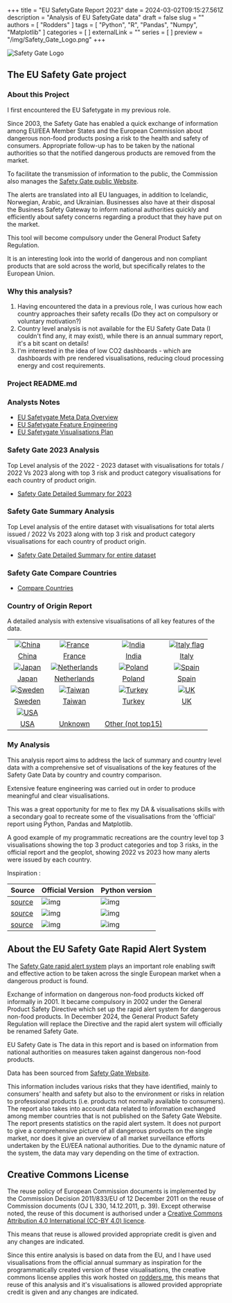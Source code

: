 +++
title = "EU SafetyGate Report 2023"
date = 2024-03-02T09:15:27.561Z
description = "Analysis of EU SafetyGate data"
draft = false
slug = ""
authors = [ "Rodders" ]
tags = [ "Python", "R", "Pandas", "Numpy", "Matplotlib" ]
categories = [ ]
externalLink = ""
series = [ ]
preview = "/img/Safety_Gate_Logo.png"
+++

![Safety Gate Logo](https://rodders.me/safetygate/img/icons/Safety_Gate_Logo.png)

## The EU Safety Gate project

### About this Project

I first encountered the EU Safetygate in my previous role.

Since 2003, the Safety Gate has enabled a quick exchange of information among EU/EEA Member States and the European Commission about
dangerous non-food products posing a risk to the health and safety of consumers. Appropriate follow-up has to be taken by the national
authorities so that the notified dangerous products are removed from the market.

To facilitate the transmission of information to the public, the Commission also manages the [Safety Gate public Website](https://ec.europa.eu/safety-gate/#/screen/home).

The alerts are translated into all EU languages, in addition to Icelandic, Norwegian, Arabic, and Ukrainian. Businesses also have at their disposal the Business Safety
Gateway to inform national authorities quickly and efficiently about safety concerns regarding a product that they have put on the market.

This tool will become compulsory under the General Product Safety Regulation.

It is an interesting look into the world of dangerous and non compliant products that are sold across the world, but specifically relates to the European Union.

### Why this analysis?

1) Having encountered the data in a previous role, I was curious how each country approaches their safety recalls (Do they act on compulsory or voluntary motivation?)
2) Country level analysis is not available for the EU Safety Gate Data (I couldn't find any, it may exist), while there is an annual summary report, it's a bit scant on details!
3) I'm interested in the idea of low CO2 dashboards - which are dashboards with pre rendered visualisations, reducing cloud processing energy and cost requirements.

### Project README.md

### Analysts Notes

- [EU Safetygate Meta Data Overview](https://rodders.me/safetygate/docs/eu-safetygate-report-2023-meta-data.php)
- [EU Safetygate Feature Engineering](https://rodders.me/safetygate/docs/eu-safetygate-report-2023-feature-engineering.php)
- [EU Safetygate Visualisations Plan](https://rodders.me/safetygate/docs/eu-safetygate-report-2023-plot-plan.php)

### Safety Gate 2023 Analysis

Top Level analysis of the 2022 - 2023 dataset with visualisations for totals / 2022 Vs 2023 along with top 3 risk and product category visualisations for each country of product origin.

- [Safety Gate Detailed Summary for 2023](https://rodders.me/safetygate/docs/eu-safetygate-report-2023-detail-2023.php)

### Safety Gate Summary Analysis

Top Level analysis of the entire dataset with visualisations for total alerts issued / 2022 Vs 2023 along with top 3 risk and product category visualisations for each country of product origin.

- [Safety Gate Detailed Summary for entire dataset](https://rodders.me/safetygate/docs/eu-safetygate-report-2023-all.php)

### Safety Gate Compare Countries

- [Compare Countries](https://rodders.me/safetygate/docs/eu-safetygate-report-2023-comparison.php?country1=france&country2=germany)

### Country of Origin Report

A detailed analysis with extensive visualisations of all key features of the data.

| | | | |
| :-: |  :-: | :-: | :-: |
|[![China](https://rodders.me/safetygate/img/icons/china-flag.webp)](https://rodders.me/safetygate/docs/eu-safetygate-report-2023-country.php?country1=china)|[![France](https://rodders.me/safetygate/img/icons/france-flag.webp)](https://rodders.me/safetygate/docs/eu-safetygate-report-2023-country.php?country1=france)|[![India](https://rodders.me/safetygate/img/icons/india-flag.webp)](https://rodders.me/safetygate/docs/eu-safetygate-report-2023-country.php?country1=india)|[![Italy flag](https://rodders.me/safetygate/img/icons/italy-flag.webp)](https://rodders.me/safetygate/docs/eu-safetygate-report-2023-country.php?country1=italy)
|[China](https://rodders.me/safetygate/docs/eu-safetygate-report-2023-country.php?country1=china)|[France](https://rodders.me/safetygate/docs/eu-safetygate-report-2023-country.php?country1=france)|[India](https://rodders.me/safetygate/docs/eu-safetygate-report-2023-country.php?country1=india)| [Italy](https://rodders.me/safetygate/docs/eu-safetygate-report-2023-country.php?country1=italy)
|[![Japan](https://rodders.me/safetygate/img/icons/japan-flag.webp)](https://rodders.me/safetygate/docs/eu-safetygate-report-2023-country.php?country1=japan)|[![Netherlands](https://rodders.me/safetygate/img/icons/netherlands-flag.webp)](https://rodders.me/safetygate/docs/eu-safetygate-report-2023-country.php?country1=netherlands)|[![Poland](https://rodders.me/safetygate/img/icons/poland-flag.webp)](https://rodders.me/safetygate/docs/eu-safetygate-report-2023-country.php?country1=poland)|[![Spain](https://rodders.me/safetygate/img/icons/spain-flag.webp)](https://rodders.me/safetygate/docs/eu-safetygate-report-2023-country.php?country1=spain)|
|[Japan](https://rodders.me/safetygate/docs/eu-safetygate-report-2023-country.php?country1=japan)|[Netherlands](https://rodders.me/safetygate/docs/eu-safetygate-report-2023-country.php?country1=netherlands)|[Poland](https://rodders.me/safetygate/docs/eu-safetygate-report-2023-country.php?country1=poland)|[Spain](https://rodders.me/safetygate/docs/eu-safetygate-report-2023-country.php?country1=spain)
|[![Sweden](https://rodders.me/safetygate/img/icons/sweden-flag.webp)](https://rodders.me/safetygate/docs/eu-safetygate-report-2023-country.php?country1=sweden)|[![Taiwan](https://rodders.me/safetygate/img/icons/taiwan-flag.webp)](https://rodders.me/safetygate/docs/eu-safetygate-report-2023-country.php?country1=tawian)|[![Turkey](https://rodders.me/safetygate/img/icons/turkey-flag.webp)](https://rodders.me/safetygate/docs/eu-safetygate-report-2023-country.php?country1=turkey)|[![UK](https://rodders.me/safetygate/img/icons/uk-flag.webp)](https://rodders.me/safetygate/docs/eu-safetygate-report-2023-country.php?country1=uk)|
|[Sweden](https://rodders.me/safetygate/docs/eu-safetygate-report-2023-country.php?country1=sweden)|[Taiwan](https://rodders.me/safetygate/docs/eu-safetygate-report-2023-country.php?country1=taiwan)|[Turkey](https://rodders.me/safetygate/docs/eu-safetygate-report-2023-country.php?country1=turkey)|[UK](https://rodders.me/safetygate/docs/eu-safetygate-report-2023-country.php?country1=uk)
|[![USA](https://rodders.me/safetygate/img/icons/usa-flag.webp)](https://rodders.me/safetygate/docs/eu-safetygate-report-2023-country.php?country1=usa)|||
|[USA](https://rodders.me/safetygate/docs/eu-safetygate-report-2023-country.php?country1=usa)|[Unknown](https://rodders.me/safetygate/docs/eu-safetygate-report-2023-country.php?country1=Unknown)|[Other (not top15)](https://rodders.me/safetygate/docs/eu-safetygate-report-2023-country.php?country1=other)||

### My Analysis

This analysis report aims to address the lack of summary and country level data with a comprehensive set of visualisations of the key features of the Safety Gate Data by country and country comparison.

Extensive feature engineering was carried out in order to produce meaningful and clear visualisations.

This was a great opportunity for me to flex my DA & visualisations skills with a secondary goal to recreate some of the visualisations from the 'official' report using Python, Pandas and Matplotlib.

A good example of my programmatic recreations are the country level top 3 visualisations showing the top 3 product categories and top 3 risks, in the official report and the geoplot, showing 
2022 vs 2023 how many alerts were issued by each country.

Inspiration :

| Source  | Official Version | Python version |
| :- |:- |:- |
|[source](https://webgate.ec.europa.eu/safety/consumers/consumers_safety_gate/statisticsAndAnualReports/2023/Safety_Gate_2023_Factsheet_EN.pdf) |![img](https://rodders.me/safetygate/img/inspiration-top3s.png) | ![img](https://rodders.me/safetygate/img/italy-top3s.png)
| [source](https://webgate.ec.europa.eu/safety/consumers/consumers_safety_gate/statisticsAndAnualReports/2023/Safety_Gate_2023_report_EN.pdf) | ![img](https://rodders.me/safetygate/img/inspiration-purpleplot.png)  | ![img](https://rodders.me/safetygate/img/number-of-alerts-validated-on-safetygate-from-2003-to-2023.png)
| [source](https://webgate.ec.europa.eu/safety/consumers/consumers_safety_gate/statisticsAndAnualReports/2023/Safety_Gate_2023_report_EN.pdf) | ![img](https://rodders.me/safetygate/img/inspiration-geoplot.png)  | ![img](https://rodders.me/safetygate/img/submitting-country-geo-plot.png)

## About the EU Safety Gate Rapid Alert System

The [Safety Gate rapid alert system](https://ec.europa.eu/safety-gate/#/screen/home) plays an important role
enabling swift and effective action to be taken across the single European market when a dangerous product is found.

Exchange of information on dangerous non-food products kicked
off informally in 2001. It became compulsory in 2002 under the
General Product Safety Directive which set up the rapid alert system
for dangerous non-food products. In December 2024, the General
Product Safety Regulation will replace the Directive and the rapid
alert system will officially be renamed Safety Gate.

EU Safety Gate is The data in this report and is based on information from national
authorities on measures taken against dangerous non-food products.

Data has been sourced from [Safety Gate Website](https://ec.europa.eu/safety-gate/).

This information includes various risks that they have identified,
mainly to consumers’ health and safety but also to the environment
or risks in relation to professional products (i.e. products not
normally available to consumers). The report also takes into account
data related to information exchanged among member countries
that is not published on the Safety Gate Website.
The report presents statistics on the rapid alert system. It does not
purport to give a comprehensive picture of all dangerous products
on the single market, nor does it give an overview of all market
surveillance efforts undertaken by the EU/EEA national authorities.
Due to the dynamic nature of the system, the data may vary
depending on the time of extraction.



## Creative Commons License

The reuse policy of European Commission documents is implemented by the Commission Decision 2011/833/EU
of 12 December 2011 on the reuse of Commission documents (OJ L 330, 14.12.2011, p. 39). Except otherwise noted,
the reuse of this document is authorised under a [Creative Commons Attribution 4.0 International (CC-BY 4.0)
licence](https://creativecommons.org/licenses/by/4.0/).

This means that reuse is allowed provided appropriate credit is given and any changes are indicated.

Since this entire analysis is based on data from the EU, and I have used visualisations from the official annual summary as inspiration for the programmatically created version of these visualisations,
the creative commons license applies this work hosted on [rodders.me](https://rodders.me), this means that reuse of this analysis and it's visualisations is allowed provided appropriate credit is given and any changes are indicated.
